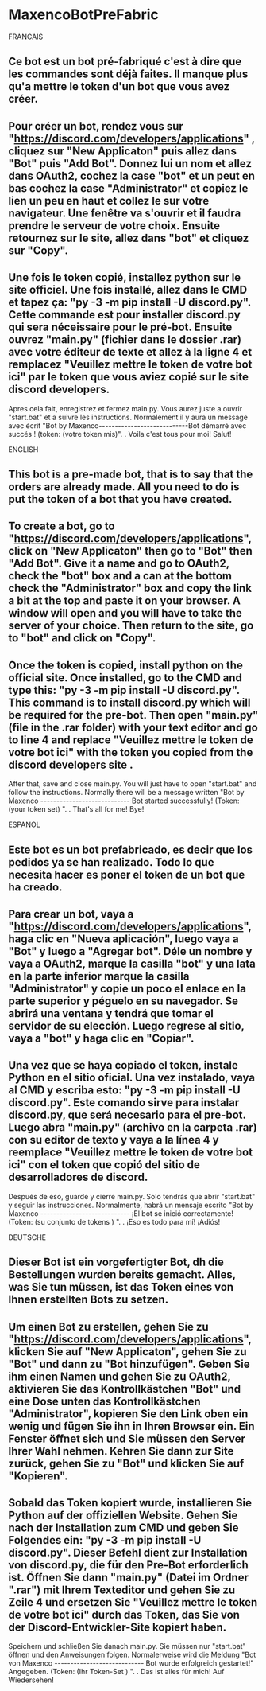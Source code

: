 # MaxencoBotPreFabric

FRANCAIS

Ce bot est un bot pré-fabriqué c'est à dire que les commandes sont déjà faites. Il manque plus qu'a mettre le token d'un bot que vous avez créer.
-----
Pour créer un bot, rendez vous sur "https://discord.com/developers/applications" , cliquez sur "New Applicaton" puis allez dans "Bot" puis "Add Bot". Donnez lui un nom et allez dans OAuth2, cochez la case "bot" et un peut en bas cochez la case "Administrator" et copiez le lien un peu en haut et collez le sur votre navigateur. Une fenêtre va s'ouvrir et il faudra prendre le serveur de votre choix. Ensuite retournez sur le site, allez dans "bot" et cliquez sur "Copy".
-----
Une fois le token copié, installez python sur le site officiel. Une fois installé, allez dans le CMD et tapez ça: "py -3 -m pip install -U discord.py". Cette commande est pour installer discord.py qui sera néceissaire pour le pré-bot. Ensuite ouvrez "main.py" (fichier dans le dossier .rar) avec votre éditeur de texte et allez à la ligne 4 et remplacez "Veuillez mettre le token de votre bot ici" par le token que vous aviez copié sur le site discord developers.
-----
Apres cela fait, enregistrez et fermez main.py. Vous aurez juste a ouvrir "start.bat" et a suivre les instructions. Normalement il y aura un message avec écrit "Bot by Maxenco----------------------------Bot démarré avec succés ! (token: (votre token mis)".
.
Voila c'est tous pour moi! Salut!

ENGLISH

This bot is a pre-made bot, that is to say that the orders are already made. All you need to do is put the token of a bot that you have created.
-----
To create a bot, go to "https://discord.com/developers/applications", click on "New Applicaton" then go to "Bot" then "Add Bot". Give it a name and go to OAuth2, check the "bot" box and a can at the bottom check the "Administrator" box and copy the link a bit at the top and paste it on your browser. A window will open and you will have to take the server of your choice. Then return to the site, go to "bot" and click on "Copy".
-----
Once the token is copied, install python on the official site. Once installed, go to the CMD and type this: "py -3 -m pip install -U discord.py". This command is to install discord.py which will be required for the pre-bot. Then open "main.py" (file in the .rar folder) with your text editor and go to line 4 and replace "Veuillez mettre le token de votre bot ici" with the token you copied from the discord developers site .
-----
After that, save and close main.py. You will just have to open "start.bat" and follow the instructions. Normally there will be a message written "Bot by Maxenco ---------------------------- Bot started successfully! (Token: (your token set) ".
.
That's all for me! Bye!

ESPANOL

Este bot es un bot prefabricado, es decir que los pedidos ya se han realizado. Todo lo que necesita hacer es poner el token de un bot que ha creado.
-----
Para crear un bot, vaya a "https://discord.com/developers/applications", haga clic en "Nueva aplicación", luego vaya a "Bot" y luego a "Agregar bot". Déle un nombre y vaya a OAuth2, marque la casilla "bot" y una lata en la parte inferior marque la casilla "Administrator" y copie un poco el enlace en la parte superior y péguelo en su navegador. Se abrirá una ventana y tendrá que tomar el servidor de su elección. Luego regrese al sitio, vaya a "bot" y haga clic en "Copiar".
-----
Una vez que se haya copiado el token, instale Python en el sitio oficial. Una vez instalado, vaya al CMD y escriba esto: "py -3 -m pip install -U discord.py". Este comando sirve para instalar discord.py, que será necesario para el pre-bot. Luego abra "main.py" (archivo en la carpeta .rar) con su editor de texto y vaya a la línea 4 y reemplace "Veuillez mettre le token de votre bot ici" con el token que copió del sitio de desarrolladores de discord.
-----
Después de eso, guarde y cierre main.py. Solo tendrás que abrir "start.bat" y seguir las instrucciones. Normalmente, habrá un mensaje escrito "Bot by Maxenco ---------------------------- ¡El bot se inició correctamente! (Token: (su conjunto de tokens ) ".
.
¡Eso es todo para mí! ¡Adiós!

DEUTSCHE

Dieser Bot ist ein vorgefertigter Bot, dh die Bestellungen wurden bereits gemacht. Alles, was Sie tun müssen, ist das Token eines von Ihnen erstellten Bots zu setzen.
-----
Um einen Bot zu erstellen, gehen Sie zu "https://discord.com/developers/applications", klicken Sie auf "New Applicaton", gehen Sie zu "Bot" und dann zu "Bot hinzufügen". Geben Sie ihm einen Namen und gehen Sie zu OAuth2, aktivieren Sie das Kontrollkästchen "Bot" und eine Dose unten das Kontrollkästchen "Administrator", kopieren Sie den Link oben ein wenig und fügen Sie ihn in Ihren Browser ein. Ein Fenster öffnet sich und Sie müssen den Server Ihrer Wahl nehmen. Kehren Sie dann zur Site zurück, gehen Sie zu "Bot" und klicken Sie auf "Kopieren".
-----
Sobald das Token kopiert wurde, installieren Sie Python auf der offiziellen Website. Gehen Sie nach der Installation zum CMD und geben Sie Folgendes ein: "py -3 -m pip install -U discord.py". Dieser Befehl dient zur Installation von discord.py, die für den Pre-Bot erforderlich ist. Öffnen Sie dann "main.py" (Datei im Ordner ".rar") mit Ihrem Texteditor und gehen Sie zu Zeile 4 und ersetzen Sie "Veuillez mettre le token de votre bot ici" durch das Token, das Sie von der Discord-Entwickler-Site kopiert haben.
-----
Speichern und schließen Sie danach main.py. Sie müssen nur "start.bat" öffnen und den Anweisungen folgen. Normalerweise wird die Meldung "Bot von Maxenco ---------------------------- Bot wurde erfolgreich gestartet!" Angegeben. (Token: (Ihr Token-Set ) ".
.
Das ist alles für mich! Auf Wiedersehen!
